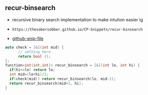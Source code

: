 
## recur-binsearch

- recursive binary search implementation to make intution easier ig
- ```
  https://thesobersobber.github.io/CP-Snippets/recur-binsearch
  ```
- [github-snip-file](https://github.com/theSoberSobber/CP-Snippets/blob/main/snippets.json#L1620)

```cpp
auto check = [&](int mid) {
      // smthing here
      return bool ();
};
function<int(int,int)> recur_binsearch = [&](int lo, int hi) {
  if(hi<=lo) return lo;
  int mid=(lo+hi)/2;
  if(check(mid)) return recur_binsearch(lo, mid-1);
  return recur_binsearch(mid+1, hi);
}

```
